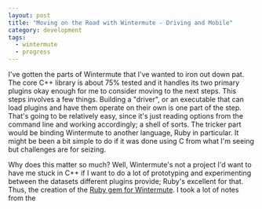 ```yaml
---
layout: post
title: "Moving on the Road with Wintermute - Driving and Mobile"
category: development
tags:
  - wintermute
  - progress
---
```


I've gotten the parts of Wintermute that I've wanted to iron out down pat. The
core C++ library is about 75% tested and it handles its two primary plugins
okay enough for me to consider moving to the next steps. This steps involves a
few things. Building a "driver", or an executable that can load plugins and have
them operate on their own is one part of the step. That's going to be relatively
easy, since it's just reading options from the command line and working
accordingly; a shell of sorts. The tricker part would be binding Wintermute to
another language, Ruby in particular. It might be been a bit simple to do if it
was done using C from what I'm seeing but challenges are for seizing.

Why does this matter so much? Well, Wintermute's not a project I'd want to have
me stuck in C++ if I want to do a lot of prototyping and experimenting between
the datasets different plugins provide; Ruby's excellent for that. Thus, the
creation of the [Ruby gem for Wintermute][1]. I took a lot of notes from the 

[1]: http://git.jacky.wtf/wintermute/ruby
